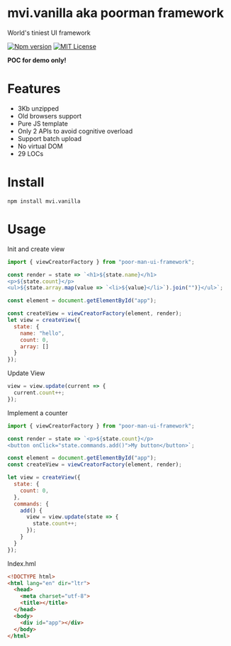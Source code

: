 # mvi.vanilla aka poorman framework
World's tiniest UI framework

[![Npm version](https://img.shields.io/npm/v/poor-man-ui-framework.svg)](https://www.npmjs.com/package/poor-man-ui-framework)
[![MIT License](https://img.shields.io/github/license/David-Desmaisons/PoormanUiFramework.svg)](https://github.com/David-Desmaisons/PoormanUiFramework/blob/master/LICENSE)


**POC for demo only!**

# Features

* 3Kb unzipped
* Old browsers support
* Pure JS template 
* Only 2 APIs to avoid cognitive overload
* Support batch upload
* No virtual DOM
* 29 LOCs

# Install

```
npm install mvi.vanilla
```


# Usage

Init and create view
``` javascript
import { viewCreatorFactory } from "poor-man-ui-framework";

const render = state => `<h1>${state.name}</h1>
<p>${state.count}</p>
<ul>${state.array.map(value => `<li>${value}</li>`).join("")}</ul>`;

const element = document.getElementById("app");

const createView = viewCreatorFactory(element, render);
let view = createView({
  state: {
    name: "hello",
    count: 0,
    array: []
  }
});
```


Update View
``` javascript
view = view.update(current => {
  current.count++;
});
```

Implement a counter
``` javascript
import { viewCreatorFactory } from "poor-man-ui-framework";

const render = state => `<p>${state.count}</p>
<button onClick="state.commands.add()">My button</button>`;

const element = document.getElementById("app");
const createView = viewCreatorFactory(element, render);

let view = createView({
  state: {
    count: 0,
  },
  commands: {
    add() {
      view = view.update(state => {
        state.count++;
      });
    }
  }
});
```

Index.hml

``` html
<!DOCTYPE html>
<html lang="en" dir="ltr">
  <head>
    <meta charset="utf-8">
    <title></title>
  </head>
  <body>
    <div id="app"></div>
  </body>
</html>
```





